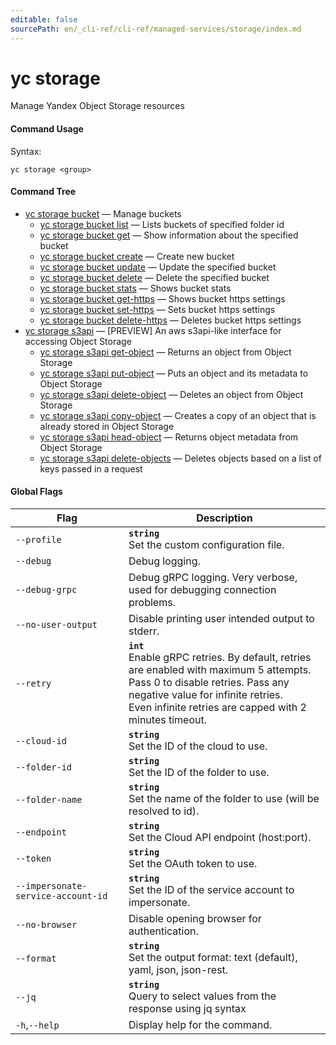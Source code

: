 ```yaml
---
editable: false
sourcePath: en/_cli-ref/cli-ref/managed-services/storage/index.md
---
```


# yc storage

Manage Yandex Object Storage resources

#### Command Usage

Syntax: 

`yc storage <group>`

#### Command Tree

- [yc storage bucket](bucket/index.md) — Manage buckets
	- [yc storage bucket list](bucket/list.md) — Lists buckets of specified folder id
	- [yc storage bucket get](bucket/get.md) — Show information about the specified bucket
	- [yc storage bucket create](bucket/create.md) — Create new bucket
	- [yc storage bucket update](bucket/update.md) — Update the specified bucket
	- [yc storage bucket delete](bucket/delete.md) — Delete the specified bucket
	- [yc storage bucket stats](bucket/stats.md) — Shows bucket stats
	- [yc storage bucket get-https](bucket/get-https.md) — Shows bucket https settings
	- [yc storage bucket set-https](bucket/set-https.md) — Sets bucket https settings
	- [yc storage bucket delete-https](bucket/delete-https.md) — Deletes bucket https settings
- [yc storage s3api](s3api/index.md) — [PREVIEW] An aws s3api-like interface for accessing Object Storage
	- [yc storage s3api get-object](s3api/get-object.md) — Returns an object from Object Storage
	- [yc storage s3api put-object](s3api/put-object.md) — Puts an object and its metadata to Object Storage
	- [yc storage s3api delete-object](s3api/delete-object.md) — Deletes an object from Object Storage
	- [yc storage s3api copy-object](s3api/copy-object.md) — Creates a copy of an object that is already stored in Object Storage
	- [yc storage s3api head-object](s3api/head-object.md) — Returns object metadata from Object Storage
	- [yc storage s3api delete-objects](s3api/delete-objects.md) — Deletes objects based on a list of keys passed in a request

#### Global Flags

| Flag | Description |
|----|----|
|`--profile`|<b>`string`</b><br/>Set the custom configuration file.|
|`--debug`|Debug logging.|
|`--debug-grpc`|Debug gRPC logging. Very verbose, used for debugging connection problems.|
|`--no-user-output`|Disable printing user intended output to stderr.|
|`--retry`|<b>`int`</b><br/>Enable gRPC retries. By default, retries are enabled with maximum 5 attempts.<br/>Pass 0 to disable retries. Pass any negative value for infinite retries.<br/>Even infinite retries are capped with 2 minutes timeout.|
|`--cloud-id`|<b>`string`</b><br/>Set the ID of the cloud to use.|
|`--folder-id`|<b>`string`</b><br/>Set the ID of the folder to use.|
|`--folder-name`|<b>`string`</b><br/>Set the name of the folder to use (will be resolved to id).|
|`--endpoint`|<b>`string`</b><br/>Set the Cloud API endpoint (host:port).|
|`--token`|<b>`string`</b><br/>Set the OAuth token to use.|
|`--impersonate-service-account-id`|<b>`string`</b><br/>Set the ID of the service account to impersonate.|
|`--no-browser`|Disable opening browser for authentication.|
|`--format`|<b>`string`</b><br/>Set the output format: text (default), yaml, json, json-rest.|
|`--jq`|<b>`string`</b><br/>Query to select values from the response using jq syntax|
|`-h`,`--help`|Display help for the command.|
